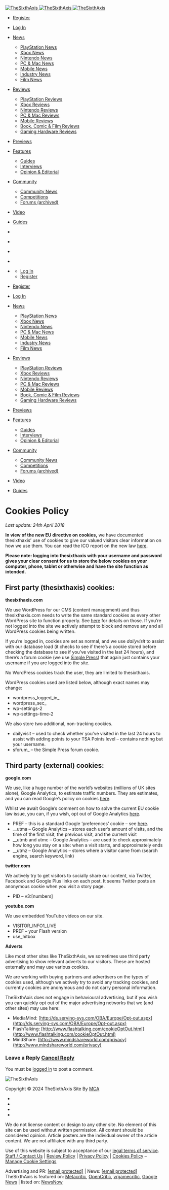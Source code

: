   [![TheSixthAxis](https://www.thesixthaxis.com/wp-content/uploads/2019/02/tsa2019.png) ![TheSixthAxis](https://www.thesixthaxis.com/wp-content/uploads/2019/02/tsa2019.png) ![TheSixthAxis](https://www.thesixthaxis.com/wp-content/uploads/2019/02/tsa2019.png)](https://www.thesixthaxis.com/ "TheSixthAxis")

* [Register](https://www.thesixthaxis.com/register/)
* [Log In](https://www.thesixthaxis.com/login/)
* [News](https://www.thesixthaxis.com/category/news/)
    * [PlayStation News](https://www.thesixthaxis.com/category/news/playstation-news/)
    * [Xbox News](https://www.thesixthaxis.com/category/news/xbox-news/)
    * [Nintendo News](https://www.thesixthaxis.com/category/news/nintendo-news/)
    * [PC & Mac News](https://www.thesixthaxis.com/category/news/pcmac-news/)
    * [Mobile News](https://www.thesixthaxis.com/category/news/mobile-news/)
    * [Industry News](https://www.thesixthaxis.com/category/news/industry-news/)
    * [Film News](https://www.thesixthaxis.com/category/news/film-news/)
* [Reviews](https://www.thesixthaxis.com/category/reviews/)
    * [PlayStation Reviews](https://www.thesixthaxis.com/category/reviews/review/)
    * [Xbox Reviews](https://www.thesixthaxis.com/category/reviews/xbox-360-reviews/)
    * [Nintendo Reviews](https://www.thesixthaxis.com/category/reviews/nintendo-reviews/)
    * [PC & Mac Reviews](https://www.thesixthaxis.com/category/reviews/pcmac-reviews/)
    * [Mobile Reviews](https://www.thesixthaxis.com/category/reviews/ipad-and-iphone-reviews/)
    * [Book, Comic & Film Reviews](https://www.thesixthaxis.com/category/reviews/book-comic-film-reviews/)
    * [Gaming Hardware Reviews](https://www.thesixthaxis.com/category/reviews/hardware/)
* [Previews](https://www.thesixthaxis.com/category/post-types/previews/)
* [Features](https://www.thesixthaxis.com/category/post-types/feature/)
    * [Guides](https://www.thesixthaxis.com/category/post-types/guides/)
    * [Interviews](https://www.thesixthaxis.com/category/post-types/interview/)
    * [Opinion & Editorial](https://www.thesixthaxis.com/category/post-types/blog/)
* [Community](https://www.thesixthaxis.com/category/post-types/tsa-community-news/)
    * [Community News](https://www.thesixthaxis.com/category/post-types/tsa-community-news/)
    * [Competitions](https://www.thesixthaxis.com/category/post-types/competitions/)
    * [Forums (archived)](https://www.thesixthaxis.com/bbforums/)
* [Video](https://www.thesixthaxis.com/category/post-types/videos/)
* [Guides](https://www.thesixthaxis.com/category/post-types/guides/)

* [](https://twitter.com/thesixthaxis)
* [](https://www.facebook.com/TheSixthAxis/)
* [](https://www.youtube.com/thesixthaxis)
* [](https://discord.gg/PHtJbsh)

* [](#)
    * [Log In](https://www.thesixthaxis.com/login/)
    * [Register](https://www.thesixthaxis.com/register/)

* [Register](https://www.thesixthaxis.com/register/)
* [Log In](https://www.thesixthaxis.com/login/)
* [News](https://www.thesixthaxis.com/category/news/)
    * [PlayStation News](https://www.thesixthaxis.com/category/news/playstation-news/)
    * [Xbox News](https://www.thesixthaxis.com/category/news/xbox-news/)
    * [Nintendo News](https://www.thesixthaxis.com/category/news/nintendo-news/)
    * [PC & Mac News](https://www.thesixthaxis.com/category/news/pcmac-news/)
    * [Mobile News](https://www.thesixthaxis.com/category/news/mobile-news/)
    * [Industry News](https://www.thesixthaxis.com/category/news/industry-news/)
    * [Film News](https://www.thesixthaxis.com/category/news/film-news/)
* [Reviews](https://www.thesixthaxis.com/category/reviews/)
    * [PlayStation Reviews](https://www.thesixthaxis.com/category/reviews/review/)
    * [Xbox Reviews](https://www.thesixthaxis.com/category/reviews/xbox-360-reviews/)
    * [Nintendo Reviews](https://www.thesixthaxis.com/category/reviews/nintendo-reviews/)
    * [PC & Mac Reviews](https://www.thesixthaxis.com/category/reviews/pcmac-reviews/)
    * [Mobile Reviews](https://www.thesixthaxis.com/category/reviews/ipad-and-iphone-reviews/)
    * [Book, Comic & Film Reviews](https://www.thesixthaxis.com/category/reviews/book-comic-film-reviews/)
    * [Gaming Hardware Reviews](https://www.thesixthaxis.com/category/reviews/hardware/)
* [Previews](https://www.thesixthaxis.com/category/post-types/previews/)
* [Features](https://www.thesixthaxis.com/category/post-types/feature/)
    * [Guides](https://www.thesixthaxis.com/category/post-types/guides/)
    * [Interviews](https://www.thesixthaxis.com/category/post-types/interview/)
    * [Opinion & Editorial](https://www.thesixthaxis.com/category/post-types/blog/)
* [Community](https://www.thesixthaxis.com/category/post-types/tsa-community-news/)
    * [Community News](https://www.thesixthaxis.com/category/post-types/tsa-community-news/)
    * [Competitions](https://www.thesixthaxis.com/category/post-types/competitions/)
    * [Forums (archived)](https://www.thesixthaxis.com/bbforums/)
* [Video](https://www.thesixthaxis.com/category/post-types/videos/)
* [Guides](https://www.thesixthaxis.com/category/post-types/guides/)

Cookies Policy
==============

_Last update: 24th April 2018_

**In view of the new EU directive on cookies,** we have documented thesixthaxis’ use of cookies to give our valued visitors clear information on how we use them. You can read the ICO report on the new law [here](https://templatearchive.com/ico-cookies-guidance/).

**Please note: logging into thesixthaxis with your username and password gives your clear consent for us to store the below cookies on your computer, phone, tablet or otherwise and have the site function as intended.**

First party (thesixthaxis) cookies:
-----------------------------------

**thesixthaxis.com**

We use WordPress for our CMS (content management) and thus thesixthaxis.com needs to write the same standard cookies as every other WordPress site to function properly. See [here](http://codex.wordpress.org/WordPress_Cookies) for details on those. If you’re not logged into the site we actively attempt to block and remove any and all WordPress cookies being written.

If you’re logged in, cookies are set as normal, and we use _dailyvisit_ to assist with our database load (it checks to see if there’s a cookie stored before checking the database to see if you’ve visited in the last 24 hours), and there’s a forum cookie (we use [Simple Press](http://simple-press.com/)) that again just contains your username if you are logged into the site.

No WordPress cookies track the user, they are limited to thesixthaxis.

WordPress cookies used are listed below, although exact names may change:

* wordpress\_logged\_in\_
* wordpress\_sec\_
* wp-settings-2
* wp-settings-time-2

We also store two additional, non-tracking cookies.

* dailyvisit – used to check whether you’ve visited in the last 24 hours to assist with adding points to your TSA Points level – contains nothing but your username.
* sforum\_ – the Simple Press forum cookie.

Third party (external) cookies:
-------------------------------

**google.com**

We use, like a huge number of the world’s websites (millions of UK sites alone), Google Analytics, to estimate traffic numbers. They are estimates, and you can read Google’s policy on cookies [here](https://www.google.com/policies/privacy/).

Whilst we await Google’s comment on how to solve the current EU cookie law issue, you can, if you wish, opt out of Google Analytics [here](https://tools.google.com/dlpage/gaoptout).

* PREF – this is a standard Google ‘preferences’ cookie – see [here](http://googleblog.blogspot.co.uk/2007/07/cookies-expiring-sooner-to-improve.html).
* \_\_utma – Google Analytics – stores each user’s amount of visits, and the time of the first visit, the previous visit, and the current visit
* \_\_utmb and utmc – Google Analytics – are used to check approximately how long you stay on a site: when a visit starts, and approximately ends
* \_\_utmz – Google Analytics – stores where a visitor came from (search engine, search keyword, link)

**twitter.com**

We actively try to get visitors to socially share our content, via Twitter, Facebook and Google Plus links on each post. It seems Twitter posts an anonymous cookie when you visit a story page.

* PID – v3:\[numbers\]

**youtube.com**

We use embedded YouTube videos on our site.

* VISITOR\_INFO1\_LIVE
* PREF – your Flash version
* use\_hitbox

**Adverts**

Like most other sites like TheSixthAxis, we sometimes use third party advertising to show relevant adverts to our visitors. These are hosted externally and may use various cookies.

We are working with buying partners and advertisers on the types of cookies used, although we actively try to avoid any tracking cookies, and currently cookies are anonymous and do not carry personal information.

TheSixthAxis does not engage in behavioural advertising, but if you wish you can quickly opt out of the major advertising networks that we (and other sites) may use here:

* MediaMind: [http://ds.serving-sys.com/OBA/Europe/Opt-out.aspx](http://ds.serving-sys.com/OBA/Europe/Opt-out.aspx)
* FlashTalking: [http://www.flashtalking.com/cookieOptOut.html](http://www.flashtalking.com/cookieOptOut.html)
* MindShare: [http://www.mindshareworld.com/privacy](http://www.mindshareworld.com/privacy)

### Leave a Reply [Cancel Reply](https://www.thesixthaxis.com/cookies-policy/#respond)

You must be [logged in](https://www.thesixthaxis.com/login/?redirect_to=https%3A%2F%2Fwww.thesixthaxis.com%2Fcookies-policy%2F) to post a comment.

![TheSixthAxis](https://www.thesixthaxis.com/wp-content/uploads/2019/02/tsa2019-dark.png)

Copyright © 2024 TheSixthAxis Site By [MCA](https://www.magentoecommerceagency.co.uk/)

* [](https://twitter.com/thesixthaxis)
* [](https://www.facebook.com/TheSixthAxis/)
* [](https://www.youtube.com/thesixthaxis)
* [](https://discord.gg/PHtJbsh)

We do not license content or design to any other site. No element of this site can be used without written permission. All content should be considered opinion. Article posters are the individual owner of the article content. We are not affiliated with any third party.

Use of this website is subject to acceptance of our [legal terms of service](https://www.thesixthaxis.com/about/). [Staff / Contact Us](https://www.thesixthaxis.com/staff/) | [Review Policy](https://www.thesixthaxis.com/review-policy/) | [Privacy Policy](https://www.thesixthaxis.com/privacy-policy/) | [Cookies Policy](https://www.thesixthaxis.com/cookies-policy/) – [Manage Cookie Settings](https://www.thesixthaxis.com/cookies-policy/?cmpscreen)

Advertising and PR: [\[email protected\]](https://www.thesixthaxis.com/cdn-cgi/l/email-protection) | News: [\[email protected\]](https://www.thesixthaxis.com/cdn-cgi/l/email-protection) TheSixthAxis is featured on: [Metacritic](http://www.metacritic.com/games/), [OpenCritic](https://opencritic.com/outlet/68/thesixthaxis), [vrgamecritic](https://vrgamecritic.com/publication/1064), [Google News](https://news.google.com/news/search?aq=f&pz=1&cf=all&ned=uk&hl=en&q=thesixthaxis) | listed on: [NewsNow](http://www.newsnow.co.uk/nn/TheSixthAxiscom)